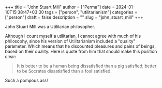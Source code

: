 +++
title = "John Stuart Mill"
author = ["Perma"]
date = 2024-01-10T15:38:47+03:30 
tags = ["person", "utilitarianism"]
categories = ["person"]
draft = false
description = ""
slug = "john_stuart_mill"
+++

John Stuart Mill was a Utilitarian philosopher.

Although I count myself a utilitarian, I cannot agree with much of his philosophy, since his version of Utilitarianism included a "quality" parameter. Which means that he discounted pleasures and pains of beings, based on their quality. Here is quote from him that should make this position clear:

> It is better to be a human being dissatisfied than a pig satisfied; better to be Socrates dissatisfied than a fool satisfied.

Such a pompous ass!

